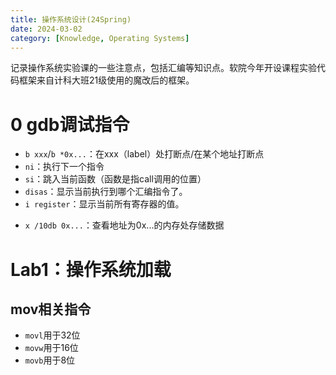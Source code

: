 ```yaml
---
title: 操作系统设计(24Spring)
date: 2024-03-02
category: [Knowledge, Operating Systems]
---
```


记录操作系统实验课的一些注意点，包括汇编等知识点。软院今年开设课程实验代码框架来自计科大班21级使用的魔改后的框架。

# 0 gdb调试指令
- `b xxx`/`b *0x...`：在xxx（label）处打断点/在某个地址打断点
- `ni`：执行下一个指令
- `si`：跳入当前函数（函数是指call调用的位置）
- `disas`：显示当前执行到哪个汇编指令了。
- `i register`：显示当前所有寄存器的值。
<!-- - `r`：重新启动程序，打完断点之后需要重新启动 -->
- `x /10db 0x...`：查看地址为0x...的内存处存储数据


# Lab1：操作系统加载

## mov相关指令

- `movl`用于32位
- `movw`用于16位
- `movb`用于8位